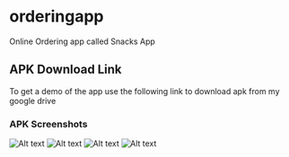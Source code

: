 # orderingapp

Online Ordering app called Snacks App

## APK Download Link

To get a demo of the app use the following link to download apk from my google drive

### **APK Screenshots**
![Alt text](/screenshots/home.jpg?raw=true "Home Screen")
![Alt text](/screenshots/selected.jpg?raw=true "Selected Items Screen")
![Alt text](/screenshots/cart.jpg?raw=true "Cart Screen")
![Alt text](/screenshots/me.jpg?raw=true "About Me")
